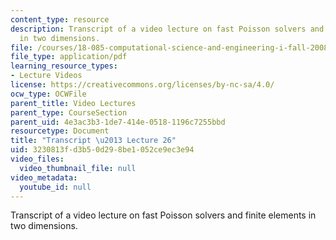 ```yaml
---
content_type: resource
description: Transcript of a video lecture on fast Poisson solvers and finite elements
  in two dimensions.
file: /courses/18-085-computational-science-and-engineering-i-fall-2008/3230813fd3b50d298be1052ce9ec3e94_18-085F08-L26.pdf
file_type: application/pdf
learning_resource_types:
- Lecture Videos
license: https://creativecommons.org/licenses/by-nc-sa/4.0/
ocw_type: OCWFile
parent_title: Video Lectures
parent_type: CourseSection
parent_uid: 4e3ac3b3-1de7-414e-0518-1196c7255bbd
resourcetype: Document
title: "Transcript \u2013 Lecture 26"
uid: 3230813f-d3b5-0d29-8be1-052ce9ec3e94
video_files:
  video_thumbnail_file: null
video_metadata:
  youtube_id: null
---
```

Transcript of a video lecture on fast Poisson solvers and finite elements in two dimensions.